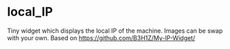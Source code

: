 # local_IP
Tiny widget which displays the local IP of the machine.
Images can be swap with your own.
Based on https://github.com/B3H1Z/My-IP-Widget/
